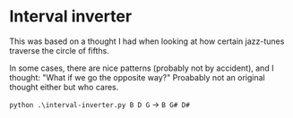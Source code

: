# Interval inverter

This was based on a thought I had when looking at how certain jazz-tunes traverse the circle of fifths.

In some cases, there are nice patterns (probably not by accident), and I thought: "What if we go the opposite way?" Proabably not an original thought either but who cares. 

`python .\interval-inverter.py B D G` -> `B G# D#`
